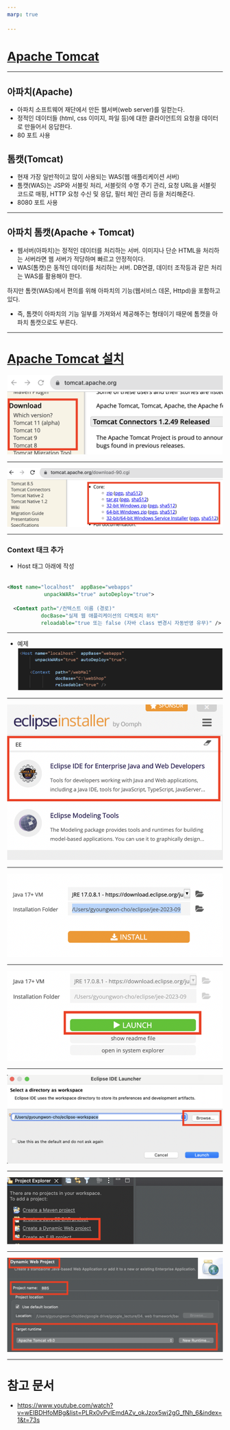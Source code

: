 ```yaml
---
marp: true

---
```

# [Apache Tomcat](https://inpa.tistory.com/entry/TOMCAT-%E2%9A%99%EF%B8%8F-%EC%84%A4%EC%B9%98-%EC%84%A4%EC%A0%95-%EC%A0%95%EB%A6%AC)

---
## 아파치(Apache)
- 아파치 소프트웨어 재단에서 만든 웹서버(web server)를 일컫는다.
- 정적인 데이터들 (html, css 이미지, 파일 등)에 대한 클라이언트의 요청을 데이터로 만들어서 응답한다.
- 80 포트 사용 

## 톰캣(Tomcat)
- 현재 가장 일반적이고 많이 사용되는 WAS(웹 애플리케이션 서버)
- 톰캣(WAS)는 JSP와 서블릿 처리, 서블릿의 수명 주기 관리, 요청 URL을 서블릿 코드로 매핑, HTTP 요청 수신 및 응답, 필터 체인 관리 등을 처리해준다.
- 8080 포트 사용 

---
## 아파치 톰캣(Apache + Tomcat)
- 웹서버(아파치)는 정적인 데이터를 처리하는 서버. 이미지나 단순 HTML을 처리하는 서버라면 웹 서버가 적당하며 빠르고 안정적이다.
- WAS(톰캣)은 동적인 데이터를 처리하는 서버. DB연결, 데이터 조작등과 같은 처리는 WAS를 활용해야 한다.

하지만 톰캣(WAS)에서 편의를 위해 아파치의 기능(웹서비스 데몬, Httpd)을 포함하고 있다. 
  - 즉, 톰캣이 아파치의 기능 일부를 가져와서 제공해주는 형태이기 때문에 톰캣을 아파치 톰캣으로도 부른다.

---
# [Apache Tomcat 설치](https://tomcat.apache.org/index.html) 

![Alt text](image-3.png)

---
![Alt text](image-4.png)

---
### Context 태크 추가 
  - Host 태그 아래에 작성 
```xml

<Host name="localhost"  appBase="webapps"
            unpackWARs="true" autoDeploy="true">

  <Context path="/컨텍스트 이름 (경로)"
           docBase="실제 웹 애플리케이션의 디렉토리 위치"
           reloadable="true 또는 false (자바 class 변경시 자동반영 유무)" />

```

---
- 예제 
![Alt text](image-1.png)

---
![Alt text](image-8.png)

---
![Alt text](image-10.png)

---
![Alt text](image-11.png)

---
![Alt text](image-13.png)

---
![Alt text](image-12.png)

---
![Alt text](image-14.png)

---
# 참고 문서 
- https://www.youtube.com/watch?v=wEIBDHfoMBg&list=PLRx0vPvlEmdAZv_okJzox5wj2gG_fNh_6&index=1&t=73s
